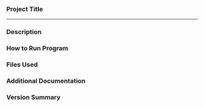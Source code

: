 ### Project Title
----
### Description
### How to Run Program
### Files Used
### Additional Documentation
### Version Summary
